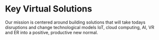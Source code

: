 # Key Virtual Solutions

Our mission is centered around building solutions that will take todays disruptions and change technological models IoT, cloud computing, AI, VR and ER into a positive, productive new normal.

